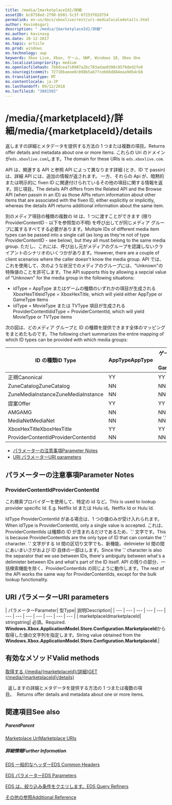 ```yaml
---
title: /media/{marketplaceId}/詳細
assetID: bc8758ed-2f90-b501-5c3f-6f253f02d754
permalink: en-us/docs/xboxlive/rest/uri-medialocaledetails.html
author: KevinAsgari
description: " /media/{marketplaceId}/詳細"
ms.author: kevinasg
ms.date: 20-12-2017
ms.topic: article
ms.prod: windows
ms.technology: uwp
keywords: Xbox Live, Xbox, ゲーム, UWP, Windows 10, Xbox One
ms.localizationpriority: medium
ms.openlocfilehash: 7b8dcea7c0987a2bc783adae0398c9579ded2fe8
ms.sourcegitcommit: 72710baeee8c898b5ab77ceb66d884eaa9db4cb8
ms.translationtype: MT
ms.contentlocale: ja-JP
ms.lasthandoff: 09/12/2018
ms.locfileid: "3881502"
---
```

# <a name="mediamarketplaceiddetails"></a><span data-ttu-id="31c92-104">/media/{marketplaceId}/詳細</span><span class="sxs-lookup"><span data-stu-id="31c92-104">/media/{marketplaceId}/details</span></span>
<span data-ttu-id="31c92-105">返しますの詳細とメタデータを提供する方法の 1 つまたは複数の項目。</span><span class="sxs-lookup"><span data-stu-id="31c92-105">Returns offer details and metadata about one or more items.</span></span> <span data-ttu-id="31c92-106">これらの Uri のドメインが`eds.xboxlive.com`します。</span><span class="sxs-lookup"><span data-stu-id="31c92-106">The domain for these URIs is `eds.xboxlive.com`.</span></span>
 
<span data-ttu-id="31c92-107">API は、関連する API と参照 API によって異なります詳細 (とき、ID で passin) は、詳細 API には、追加の情報が返されます。 一方、それらの Api が、暗黙的または明示的に fiven ID に関連付けられているその他の項目に関する情報を返す。同じ項目。</span><span class="sxs-lookup"><span data-stu-id="31c92-107">The details API differs from the Related API and the Browse API (when passin in an ID) as those APIs return information about other items that are associated with the fiven ID, either explicitly or implicitly, whereas the details API returns additional information about the same item.</span></span>
 
<span data-ttu-id="31c92-108">別のメディア項目の種類の複数の Id は、1 つに渡すことができます (限り ProviderContentID - 以下を参照型の不明) を呼び出してが同じメディア グループに属するすべてする必要があります。</span><span class="sxs-lookup"><span data-stu-id="31c92-108">Multiple IDs of different media item types can be passed into a single call (as long as they're not of type ProviderContentID - see below), but they all must belong to the same media group.</span></span> <span data-ttu-id="31c92-109">ただし、これには、呼び出し元がメディアのグループを認識しないクライアントのシナリオのいくつかがあります。</span><span class="sxs-lookup"><span data-stu-id="31c92-109">However, there are a couple of client scenarios where the caller doesn't know the media group.</span></span> <span data-ttu-id="31c92-110">API では、これを使用して、次のような状況でのメディアのグループには、"Unknown"の特殊値のことを許可します。</span><span class="sxs-lookup"><span data-stu-id="31c92-110">The API supports this by allowing a sepcial value of "Unknown" for the media group in the following situations:</span></span>
 
   * <span data-ttu-id="31c92-111">idType = AppType またはゲームの種類のいずれかの項目が生成される XboxHexTitle</span><span class="sxs-lookup"><span data-stu-id="31c92-111">idType = XboxHexTitle, which will yield either AppType or GameType items</span></span>
   * <span data-ttu-id="31c92-112">idType = MovieType または TVType 項目が生成される ProviderContentId</span><span class="sxs-lookup"><span data-stu-id="31c92-112">idType = ProviderContentId, which will yield MovieType or TVType items</span></span>
  
<span data-ttu-id="31c92-113">次の図は、どのメディア グループと ID の種類を提供できます全体のマッピングをまとめたものです。</span><span class="sxs-lookup"><span data-stu-id="31c92-113">The following chart summarizes the entire mapping of which ID types can be provided with which media groups:</span></span>
 
| <span data-ttu-id="31c92-114">ID の種類</span><span class="sxs-lookup"><span data-stu-id="31c92-114">ID Type</span></span>| <span data-ttu-id="31c92-115">AppType</span><span class="sxs-lookup"><span data-stu-id="31c92-115">AppType</span></span>| <span data-ttu-id="31c92-116">ゲームの種類</span><span class="sxs-lookup"><span data-stu-id="31c92-116">GameType</span></span>| <span data-ttu-id="31c92-117">MovieType</span><span class="sxs-lookup"><span data-stu-id="31c92-117">MovieType</span></span>| <span data-ttu-id="31c92-118">MusicArtistType</span><span class="sxs-lookup"><span data-stu-id="31c92-118">MusicArtistType</span></span>| <span data-ttu-id="31c92-119">MusicType</span><span class="sxs-lookup"><span data-stu-id="31c92-119">MusicType</span></span>| <span data-ttu-id="31c92-120">TVType</span><span class="sxs-lookup"><span data-stu-id="31c92-120">TVType</span></span>| <span data-ttu-id="31c92-121">WebVideoType</span><span class="sxs-lookup"><span data-stu-id="31c92-121">WebVideoType</span></span>| <span data-ttu-id="31c92-122">Unknown</span><span class="sxs-lookup"><span data-stu-id="31c92-122">Unknown</span></span>| 
| --- | --- | --- | --- | --- | --- | --- | --- | --- | 
| <span data-ttu-id="31c92-123">正規</span><span class="sxs-lookup"><span data-stu-id="31c92-123">Canonical</span></span>| <span data-ttu-id="31c92-124">Y</span><span class="sxs-lookup"><span data-stu-id="31c92-124">Y</span></span>| <span data-ttu-id="31c92-125">Y</span><span class="sxs-lookup"><span data-stu-id="31c92-125">Y</span></span>| <span data-ttu-id="31c92-126">Y</span><span class="sxs-lookup"><span data-stu-id="31c92-126">Y</span></span>| <span data-ttu-id="31c92-127">Y</span><span class="sxs-lookup"><span data-stu-id="31c92-127">Y</span></span>| <span data-ttu-id="31c92-128">Y</span><span class="sxs-lookup"><span data-stu-id="31c92-128">Y</span></span>| <span data-ttu-id="31c92-129">Y</span><span class="sxs-lookup"><span data-stu-id="31c92-129">Y</span></span>| <span data-ttu-id="31c92-130">Y</span><span class="sxs-lookup"><span data-stu-id="31c92-130">Y</span></span>| <span data-ttu-id="31c92-131">N</span><span class="sxs-lookup"><span data-stu-id="31c92-131">N</span></span>| 
| <span data-ttu-id="31c92-132">ZuneCatalog</span><span class="sxs-lookup"><span data-stu-id="31c92-132">ZuneCatalog</span></span>| <span data-ttu-id="31c92-133">N</span><span class="sxs-lookup"><span data-stu-id="31c92-133">N</span></span>| <span data-ttu-id="31c92-134">N</span><span class="sxs-lookup"><span data-stu-id="31c92-134">N</span></span>| <span data-ttu-id="31c92-135">Y</span><span class="sxs-lookup"><span data-stu-id="31c92-135">Y</span></span>| <span data-ttu-id="31c92-136">Y</span><span class="sxs-lookup"><span data-stu-id="31c92-136">Y</span></span>| <span data-ttu-id="31c92-137">Y</span><span class="sxs-lookup"><span data-stu-id="31c92-137">Y</span></span>| <span data-ttu-id="31c92-138">Y</span><span class="sxs-lookup"><span data-stu-id="31c92-138">Y</span></span>| <span data-ttu-id="31c92-139">N</span><span class="sxs-lookup"><span data-stu-id="31c92-139">N</span></span>| <span data-ttu-id="31c92-140">N</span><span class="sxs-lookup"><span data-stu-id="31c92-140">N</span></span>| 
| <span data-ttu-id="31c92-141">ZuneMediaInstance</span><span class="sxs-lookup"><span data-stu-id="31c92-141">ZuneMediaInstance</span></span>| <span data-ttu-id="31c92-142">N</span><span class="sxs-lookup"><span data-stu-id="31c92-142">N</span></span>| <span data-ttu-id="31c92-143">N</span><span class="sxs-lookup"><span data-stu-id="31c92-143">N</span></span>| <span data-ttu-id="31c92-144">Y</span><span class="sxs-lookup"><span data-stu-id="31c92-144">Y</span></span>| <span data-ttu-id="31c92-145">N</span><span class="sxs-lookup"><span data-stu-id="31c92-145">N</span></span>| <span data-ttu-id="31c92-146">Y</span><span class="sxs-lookup"><span data-stu-id="31c92-146">Y</span></span>| <span data-ttu-id="31c92-147">Y</span><span class="sxs-lookup"><span data-stu-id="31c92-147">Y</span></span>| <span data-ttu-id="31c92-148">N</span><span class="sxs-lookup"><span data-stu-id="31c92-148">N</span></span>| <span data-ttu-id="31c92-149">N</span><span class="sxs-lookup"><span data-stu-id="31c92-149">N</span></span>| 
| <span data-ttu-id="31c92-150">提案</span><span class="sxs-lookup"><span data-stu-id="31c92-150">Offer</span></span>| <span data-ttu-id="31c92-151">Y</span><span class="sxs-lookup"><span data-stu-id="31c92-151">Y</span></span>| <span data-ttu-id="31c92-152">Y</span><span class="sxs-lookup"><span data-stu-id="31c92-152">Y</span></span>| <span data-ttu-id="31c92-153">Y</span><span class="sxs-lookup"><span data-stu-id="31c92-153">Y</span></span>| <span data-ttu-id="31c92-154">N</span><span class="sxs-lookup"><span data-stu-id="31c92-154">N</span></span>| <span data-ttu-id="31c92-155">Y</span><span class="sxs-lookup"><span data-stu-id="31c92-155">Y</span></span>| <span data-ttu-id="31c92-156">Y</span><span class="sxs-lookup"><span data-stu-id="31c92-156">Y</span></span>| <span data-ttu-id="31c92-157">N</span><span class="sxs-lookup"><span data-stu-id="31c92-157">N</span></span>| <span data-ttu-id="31c92-158">N</span><span class="sxs-lookup"><span data-stu-id="31c92-158">N</span></span>| 
| <span data-ttu-id="31c92-159">AMG</span><span class="sxs-lookup"><span data-stu-id="31c92-159">AMG</span></span>| <span data-ttu-id="31c92-160">N</span><span class="sxs-lookup"><span data-stu-id="31c92-160">N</span></span>| <span data-ttu-id="31c92-161">N</span><span class="sxs-lookup"><span data-stu-id="31c92-161">N</span></span>| <span data-ttu-id="31c92-162">N</span><span class="sxs-lookup"><span data-stu-id="31c92-162">N</span></span>| <span data-ttu-id="31c92-163">N</span><span class="sxs-lookup"><span data-stu-id="31c92-163">N</span></span>| <span data-ttu-id="31c92-164">Y</span><span class="sxs-lookup"><span data-stu-id="31c92-164">Y</span></span>| <span data-ttu-id="31c92-165">N</span><span class="sxs-lookup"><span data-stu-id="31c92-165">N</span></span>| <span data-ttu-id="31c92-166">N</span><span class="sxs-lookup"><span data-stu-id="31c92-166">N</span></span>| <span data-ttu-id="31c92-167">N</span><span class="sxs-lookup"><span data-stu-id="31c92-167">N</span></span>| 
| <span data-ttu-id="31c92-168">MediaNet</span><span class="sxs-lookup"><span data-stu-id="31c92-168">MediaNet</span></span>| <span data-ttu-id="31c92-169">N</span><span class="sxs-lookup"><span data-stu-id="31c92-169">N</span></span>| <span data-ttu-id="31c92-170">N</span><span class="sxs-lookup"><span data-stu-id="31c92-170">N</span></span>| <span data-ttu-id="31c92-171">N</span><span class="sxs-lookup"><span data-stu-id="31c92-171">N</span></span>| <span data-ttu-id="31c92-172">N</span><span class="sxs-lookup"><span data-stu-id="31c92-172">N</span></span>| <span data-ttu-id="31c92-173">Y</span><span class="sxs-lookup"><span data-stu-id="31c92-173">Y</span></span>| <span data-ttu-id="31c92-174">N</span><span class="sxs-lookup"><span data-stu-id="31c92-174">N</span></span>| <span data-ttu-id="31c92-175">N</span><span class="sxs-lookup"><span data-stu-id="31c92-175">N</span></span>| <span data-ttu-id="31c92-176">N</span><span class="sxs-lookup"><span data-stu-id="31c92-176">N</span></span>| 
| <span data-ttu-id="31c92-177">XboxHexTitle</span><span class="sxs-lookup"><span data-stu-id="31c92-177">XboxHexTitle</span></span>| <span data-ttu-id="31c92-178">Y</span><span class="sxs-lookup"><span data-stu-id="31c92-178">Y</span></span>| <span data-ttu-id="31c92-179">Y</span><span class="sxs-lookup"><span data-stu-id="31c92-179">Y</span></span>| <span data-ttu-id="31c92-180">N</span><span class="sxs-lookup"><span data-stu-id="31c92-180">N</span></span>| <span data-ttu-id="31c92-181">N</span><span class="sxs-lookup"><span data-stu-id="31c92-181">N</span></span>| <span data-ttu-id="31c92-182">N</span><span class="sxs-lookup"><span data-stu-id="31c92-182">N</span></span>| <span data-ttu-id="31c92-183">N</span><span class="sxs-lookup"><span data-stu-id="31c92-183">N</span></span>| <span data-ttu-id="31c92-184">N</span><span class="sxs-lookup"><span data-stu-id="31c92-184">N</span></span>| <span data-ttu-id="31c92-185">Y</span><span class="sxs-lookup"><span data-stu-id="31c92-185">Y</span></span>| 
| <span data-ttu-id="31c92-186">ProviderContentId</span><span class="sxs-lookup"><span data-stu-id="31c92-186">ProviderContentId</span></span>| <span data-ttu-id="31c92-187">N</span><span class="sxs-lookup"><span data-stu-id="31c92-187">N</span></span>| <span data-ttu-id="31c92-188">N</span><span class="sxs-lookup"><span data-stu-id="31c92-188">N</span></span>| <span data-ttu-id="31c92-189">Y</span><span class="sxs-lookup"><span data-stu-id="31c92-189">Y</span></span>| <span data-ttu-id="31c92-190">N</span><span class="sxs-lookup"><span data-stu-id="31c92-190">N</span></span>| <span data-ttu-id="31c92-191">N</span><span class="sxs-lookup"><span data-stu-id="31c92-191">N</span></span>| <span data-ttu-id="31c92-192">Y</span><span class="sxs-lookup"><span data-stu-id="31c92-192">Y</span></span>| <span data-ttu-id="31c92-193">N</span><span class="sxs-lookup"><span data-stu-id="31c92-193">N</span></span>| <span data-ttu-id="31c92-194">Y</span><span class="sxs-lookup"><span data-stu-id="31c92-194">Y</span></span>| 
 
  * [<span data-ttu-id="31c92-195">パラメーターの注意事項</span><span class="sxs-lookup"><span data-stu-id="31c92-195">Parameter Notes</span></span>](#ID4EEH)
  * [<span data-ttu-id="31c92-196">URI パラメーター</span><span class="sxs-lookup"><span data-stu-id="31c92-196">URI parameters</span></span>](#ID4EUH)
 
<a id="ID4EEH"></a>

 
## <a name="parameter-notes"></a><span data-ttu-id="31c92-197">パラメーターの注意事項</span><span class="sxs-lookup"><span data-stu-id="31c92-197">Parameter Notes</span></span>
 
<a id="ID4EIH"></a>

 
### <a name="providercontentid"></a><span data-ttu-id="31c92-198">ProviderContentId</span><span class="sxs-lookup"><span data-stu-id="31c92-198">ProviderContentId</span></span>
 
<span data-ttu-id="31c92-199">これ検索プロバイダーを使用して、特定の id など。</span><span class="sxs-lookup"><span data-stu-id="31c92-199">This is used to lookup provider specific Id. E.g.</span></span> <span data-ttu-id="31c92-200">Netflix Id または Hulu id。</span><span class="sxs-lookup"><span data-stu-id="31c92-200">Netflix Id or Hulu Id.</span></span>
 
<span data-ttu-id="31c92-201">IdType ProviderContentId がある場合は、1 つの値のみが受け入れられます。</span><span class="sxs-lookup"><span data-stu-id="31c92-201">When idType is ProviderContentId, only a single value is accepted.</span></span> <span data-ttu-id="31c92-202">これは、ProviderContentIds は種類の ID が含まれるだけであるため、'.' 文字です。</span><span class="sxs-lookup"><span data-stu-id="31c92-202">This is because ProviderContentIds are the only type of ID that can contain the '.' character.</span></span> <span data-ttu-id="31c92-203">'.' 文字がする Id 間の区切り文字でも、新機能、delimieter Id 間の間にあいまいさがおよび ID 自体の一部はします。</span><span class="sxs-lookup"><span data-stu-id="31c92-203">Since the '.' character is also the separator that we use between IDs, there's ambiguity between what's a delimieter between IDs and what's part of the ID itself.</span></span> <span data-ttu-id="31c92-204">API の残りの部分、一括検索機能を除く、ProviderContentIds の同じように動作します。</span><span class="sxs-lookup"><span data-stu-id="31c92-204">The rest of the API works the same way for ProviderContentIds, except for the bulk lookup functionality.</span></span>
   
<a id="ID4EUH"></a>

 
## <a name="uri-parameters"></a><span data-ttu-id="31c92-205">URI パラメーター</span><span class="sxs-lookup"><span data-stu-id="31c92-205">URI parameters</span></span>
 
| <span data-ttu-id="31c92-206">パラメーター</span><span class="sxs-lookup"><span data-stu-id="31c92-206">Parameter</span></span>| <span data-ttu-id="31c92-207">型</span><span class="sxs-lookup"><span data-stu-id="31c92-207">Type</span></span>| <span data-ttu-id="31c92-208">説明</span><span class="sxs-lookup"><span data-stu-id="31c92-208">Description</span></span>| 
| --- | --- | --- | --- | --- | --- | --- | --- | --- | --- | --- | --- | 
| <span data-ttu-id="31c92-209">marketplaceId</span><span class="sxs-lookup"><span data-stu-id="31c92-209">marketplaceId</span></span>| <span data-ttu-id="31c92-210">string</span><span class="sxs-lookup"><span data-stu-id="31c92-210">string</span></span>| <span data-ttu-id="31c92-211">必須。</span><span class="sxs-lookup"><span data-stu-id="31c92-211">Required.</span></span> <span data-ttu-id="31c92-212"><b>Windows.Xbox.ApplicationModel.Store.Configuration.MarketplaceId</b>から取得した値の文字列を指定します。</span><span class="sxs-lookup"><span data-stu-id="31c92-212">String value obtained from the <b>Windows.Xbox.ApplicationModel.Store.Configuration.MarketplaceId</b>.</span></span>| 
  
<a id="ID4EWAAC"></a>

 
## <a name="valid-methods"></a><span data-ttu-id="31c92-213">有効なメソッド</span><span class="sxs-lookup"><span data-stu-id="31c92-213">Valid methods</span></span>

[<span data-ttu-id="31c92-214">取得する (/media/{marketplaceId}/詳細)</span><span class="sxs-lookup"><span data-stu-id="31c92-214">GET (/media/{marketplaceId}/details)</span></span>](uri-medialocaledetailsget.md)

<span data-ttu-id="31c92-215">&nbsp;&nbsp;返しますの詳細とメタデータを提供する方法の 1 つまたは複数の項目。</span><span class="sxs-lookup"><span data-stu-id="31c92-215">&nbsp;&nbsp;Returns offer details and metadata about one or more items.</span></span> 
 
<a id="ID4EABAC"></a>

 
## <a name="see-also"></a><span data-ttu-id="31c92-216">関連項目</span><span class="sxs-lookup"><span data-stu-id="31c92-216">See also</span></span>
 
<a id="ID4ECBAC"></a>

 
##### <a name="parent"></a><span data-ttu-id="31c92-217">Parent</span><span class="sxs-lookup"><span data-stu-id="31c92-217">Parent</span></span> 

[<span data-ttu-id="31c92-218">Marketplace Uri</span><span class="sxs-lookup"><span data-stu-id="31c92-218">Marketplace URIs</span></span>](atoc-reference-marketplace.md)

  
<a id="ID4EMBAC"></a>

 
##### <a name="further-information"></a><span data-ttu-id="31c92-219">詳細情報</span><span class="sxs-lookup"><span data-stu-id="31c92-219">Further Information</span></span> 

[<span data-ttu-id="31c92-220">EDS 一般的なヘッダー</span><span class="sxs-lookup"><span data-stu-id="31c92-220">EDS Common Headers</span></span>](../../additional/edscommonheaders.md)

 [<span data-ttu-id="31c92-221">EDS パラメーター</span><span class="sxs-lookup"><span data-stu-id="31c92-221">EDS Parameters</span></span>](../../additional/edsparameters.md)

 [<span data-ttu-id="31c92-222">EDS は、絞り込み条件をクエリします。</span><span class="sxs-lookup"><span data-stu-id="31c92-222">EDS Query Refiners</span></span>](../../additional/edsqueryrefiners.md)

 [<span data-ttu-id="31c92-223">その他の参照</span><span class="sxs-lookup"><span data-stu-id="31c92-223">Additional Reference</span></span>](../../additional/atoc-xboxlivews-reference-additional.md)

   